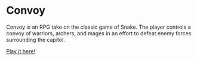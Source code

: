 # Convoy
  Convoy is an RPG take on the classic game of Snake. The player controls a convoy of warriors, archers, and mages in an effort to defeat enemy forces surrounding the capitol.

  [Play it here!](http://www.christopherchiles.com/convoy)
